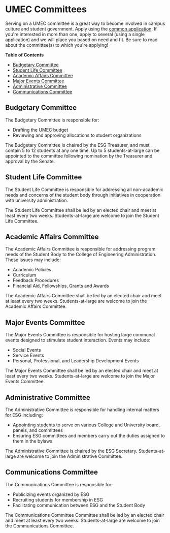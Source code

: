 # UMEC Committees

Serving on a UMEC committee is a great way to become involved in campus culture and student government.  Apply using the [common application](https://docs.google.com/a/umich.edu/forms/d/1-t7zb_mtO02D0ReBKTHrrhtMYh7DGhkG5dibf9vBrGg/viewform?usp=send_form).  If you're interested in more than one, apply to several (using a single application) and we will place you based on need and fit.  Be sure to read about the committee(s) to which you're applying!

**Table of Contents**

- [Budgetary Committee](#budgetary-committee)
- [Student Life Committee](#student-life-committee)
- [Academic Affairs Committee](#academic-affairs-committee)
- [Major Events Committee](#major-events-committee)
- [Administrative Committee](#administrative-committee)
- [Communications Committee](#communications-committee)

<!-- END doctoc generated TOC please keep comment here to allow auto update -->

## Budgetary Committee

The Budgetary Committee is responsible for:

- Drafting the UMEC budget
- Reviewing and approving allocations to student organizations

The Budgetary Committee is chaired by the ESG Treasurer, and must contain 5 to 12 students at any one time.  Up to 5 students-at-large can be appointed to the committee following nomination by the Treasurer and approval by the Senate.

## Student Life Committee

The Student Life Committee is responsible for addressing all non-academic needs and concerns of the student body through initiatives in cooperation with university administration.

The Student Life Committee shall be led by an elected chair and meet at least every two weeks.  Students-at-large are welcome to join the Student Life Committee.

## Academic Affairs Committee

The Academic Affairs Committee is responsible for addressing program needs of the Student Body to the College of Engineering Administration.  These issues may include:

- Academic Policies
- Curriculum
- Feedback Procedures
- Financial Aid, Fellowships, Grants and Awards

The Academic Affairs Committee shall be led by an elected chair and meet at least every two weeks.  Students-at-large are welcome to join the Academic Affairs Committee.

## Major Events Committee

The Major Events Committee is responsible for hosting large communal events designed to stimulate student interaction.  Events may include:

- Social Events
- Service Events
- Personal, Professional, and Leadership Development Events

The Major Events Committee shall be led by an elected chair and meet at least every two weeks.  Students-at-large are welcome to join the Major Events Committee.

## Administrative Committee

The Administrative Committee is responsible for handling internal matters for ESG including:

- Appointing students to serve on various College and University board, panels, and committees
- Ensuring ESG committees and members carry out the duties assigned to them in the bylaws

The Administrative Committee is chaired by the ESG Secretary.  Students-at-large are welcome to join the Administrative Committee.

## Communications Committee

The Communications Committee is responsible for:

- Publicizing events organized by ESG
- Recruiting students for membership in ESG
- Facilitating communication between ESG and the Student Body

The Communications Committee Committee shall be led by an elected chair and meet at least every two weeks.  Students-at-large are welcome to join the Communications Committee.
